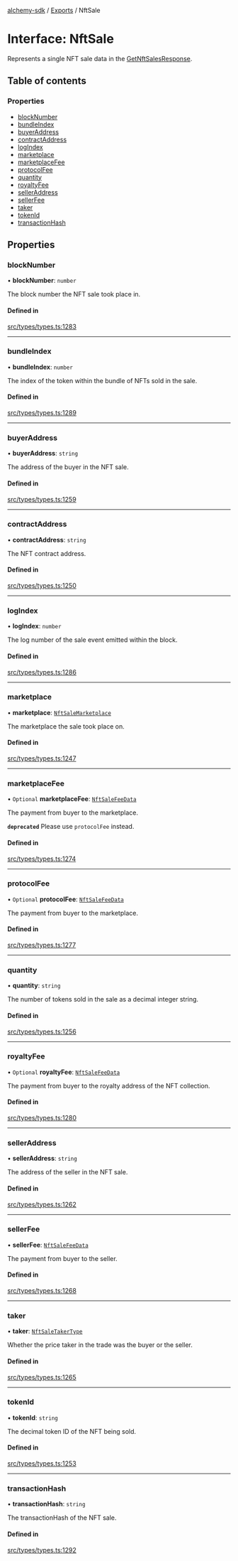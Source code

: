 [alchemy-sdk](../README.md) / [Exports](../modules.md) / NftSale

# Interface: NftSale

Represents a single NFT sale data in the [GetNftSalesResponse](GetNftSalesResponse.md).

## Table of contents

### Properties

- [blockNumber](NftSale.md#blocknumber)
- [bundleIndex](NftSale.md#bundleindex)
- [buyerAddress](NftSale.md#buyeraddress)
- [contractAddress](NftSale.md#contractaddress)
- [logIndex](NftSale.md#logindex)
- [marketplace](NftSale.md#marketplace)
- [marketplaceFee](NftSale.md#marketplacefee)
- [protocolFee](NftSale.md#protocolfee)
- [quantity](NftSale.md#quantity)
- [royaltyFee](NftSale.md#royaltyfee)
- [sellerAddress](NftSale.md#selleraddress)
- [sellerFee](NftSale.md#sellerfee)
- [taker](NftSale.md#taker)
- [tokenId](NftSale.md#tokenid)
- [transactionHash](NftSale.md#transactionhash)

## Properties

### blockNumber

• **blockNumber**: `number`

The block number the NFT sale took place in.

#### Defined in

[src/types/types.ts:1283](https://github.com/alchemyplatform/alchemy-sdk-js/blob/80b6e91/src/types/types.ts#L1283)

___

### bundleIndex

• **bundleIndex**: `number`

The index of the token within the bundle of NFTs sold in the sale.

#### Defined in

[src/types/types.ts:1289](https://github.com/alchemyplatform/alchemy-sdk-js/blob/80b6e91/src/types/types.ts#L1289)

___

### buyerAddress

• **buyerAddress**: `string`

The address of the buyer in the NFT sale.

#### Defined in

[src/types/types.ts:1259](https://github.com/alchemyplatform/alchemy-sdk-js/blob/80b6e91/src/types/types.ts#L1259)

___

### contractAddress

• **contractAddress**: `string`

The NFT contract address.

#### Defined in

[src/types/types.ts:1250](https://github.com/alchemyplatform/alchemy-sdk-js/blob/80b6e91/src/types/types.ts#L1250)

___

### logIndex

• **logIndex**: `number`

The log number of the sale event emitted within the block.

#### Defined in

[src/types/types.ts:1286](https://github.com/alchemyplatform/alchemy-sdk-js/blob/80b6e91/src/types/types.ts#L1286)

___

### marketplace

• **marketplace**: [`NftSaleMarketplace`](../enums/NftSaleMarketplace.md)

The marketplace the sale took place on.

#### Defined in

[src/types/types.ts:1247](https://github.com/alchemyplatform/alchemy-sdk-js/blob/80b6e91/src/types/types.ts#L1247)

___

### marketplaceFee

• `Optional` **marketplaceFee**: [`NftSaleFeeData`](NftSaleFeeData.md)

The payment from buyer to the marketplace.

**`deprecated`** Please use `protocolFee` instead.

#### Defined in

[src/types/types.ts:1274](https://github.com/alchemyplatform/alchemy-sdk-js/blob/80b6e91/src/types/types.ts#L1274)

___

### protocolFee

• `Optional` **protocolFee**: [`NftSaleFeeData`](NftSaleFeeData.md)

The payment from buyer to the marketplace.

#### Defined in

[src/types/types.ts:1277](https://github.com/alchemyplatform/alchemy-sdk-js/blob/80b6e91/src/types/types.ts#L1277)

___

### quantity

• **quantity**: `string`

The number of tokens sold in the sale as a decimal integer string.

#### Defined in

[src/types/types.ts:1256](https://github.com/alchemyplatform/alchemy-sdk-js/blob/80b6e91/src/types/types.ts#L1256)

___

### royaltyFee

• `Optional` **royaltyFee**: [`NftSaleFeeData`](NftSaleFeeData.md)

The payment from buyer to the royalty address of the NFT collection.

#### Defined in

[src/types/types.ts:1280](https://github.com/alchemyplatform/alchemy-sdk-js/blob/80b6e91/src/types/types.ts#L1280)

___

### sellerAddress

• **sellerAddress**: `string`

The address of the seller in the NFT sale.

#### Defined in

[src/types/types.ts:1262](https://github.com/alchemyplatform/alchemy-sdk-js/blob/80b6e91/src/types/types.ts#L1262)

___

### sellerFee

• **sellerFee**: [`NftSaleFeeData`](NftSaleFeeData.md)

The payment from buyer to the seller.

#### Defined in

[src/types/types.ts:1268](https://github.com/alchemyplatform/alchemy-sdk-js/blob/80b6e91/src/types/types.ts#L1268)

___

### taker

• **taker**: [`NftSaleTakerType`](../enums/NftSaleTakerType.md)

Whether the price taker in the trade was the buyer or the seller.

#### Defined in

[src/types/types.ts:1265](https://github.com/alchemyplatform/alchemy-sdk-js/blob/80b6e91/src/types/types.ts#L1265)

___

### tokenId

• **tokenId**: `string`

The decimal token ID of the NFT being sold.

#### Defined in

[src/types/types.ts:1253](https://github.com/alchemyplatform/alchemy-sdk-js/blob/80b6e91/src/types/types.ts#L1253)

___

### transactionHash

• **transactionHash**: `string`

The transactionHash of the NFT sale.

#### Defined in

[src/types/types.ts:1292](https://github.com/alchemyplatform/alchemy-sdk-js/blob/80b6e91/src/types/types.ts#L1292)
